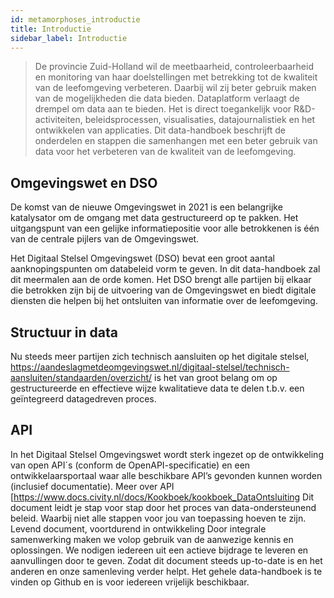 ```yaml
---
id: metamorphoses_introductie
title: Introductie
sidebar_label: Introductie
---
```


> De provincie Zuid-Holland wil de meetbaarheid, controleerbaarheid en monitoring van haar doelstellingen met betrekking tot de kwaliteit van de leefomgeving verbeteren. Daarbij wil zij beter gebruik maken van de mogelijkheden die data bieden. Dataplatform verlaagt de drempel om data aan te bieden. Het is direct toegankelijk voor R&D-activiteiten, beleidsprocessen, visualisaties, datajournalistiek en het ontwikkelen van applicaties.
> Dit data-handboek beschrijft de onderdelen en stappen die samenhangen met een beter gebruik van data voor het verbeteren van de kwaliteit van de leefomgeving.

## Omgevingswet en DSO	
De komst van de nieuwe Omgevingswet in 2021 is een belangrijke katalysator om de omgang met data gestructureerd op te pakken. Het uitgangspunt van een gelijke informatiepositie voor alle betrokkenen is één van de centrale pijlers van de Omgevingswet. 
 
Het Digitaal Stelsel Omgevingswet (DSO) bevat een groot aantal aanknopingspunten om databeleid vorm te geven. In dit data-handboek zal dit meermalen aan de orde komen. Het DSO brengt alle partijen bij elkaar die betrokken zijn bij de uitvoering van de Omgevingswet en biedt digitale diensten die helpen bij het ontsluiten van informatie over de leefomgeving.

## Structuur in data
Nu steeds meer partijen zich technisch aansluiten op het digitale stelsel, 
https://aandeslagmetdeomgevingswet.nl/digitaal-stelsel/technisch-aansluiten/standaarden/overzicht/
is het van groot belang om op gestructureerde en effectieve wijze kwalitatieve data te delen t.b.v. een geïntegreerd datagedreven proces.

## API
In het Digitaal Stelsel Omgevingswet wordt sterk ingezet op de ontwikkeling van open API´s (conform de OpenAPI-specificatie) en een ontwikkelaarsportaal waar alle beschikbare API’s gevonden kunnen worden (inclusief documentatie). Meer over API [https://www.docs.civity.nl/docs/Kookboek/kookboek_DataOntsluiting
Dit document leidt je stap voor stap door het proces van data-ondersteunend beleid. Waarbij niet alle stappen voor jou van toepassing hoeven te zijn.
Levend document, voortdurend in ontwikkeling
Door integrale samenwerking maken we volop gebruik van de aanwezige kennis en oplossingen. We nodigen iedereen uit een actieve bijdrage te leveren en aanvullingen door te geven. Zodat dit document steeds up-to-date is en het anderen en onze samenleving verder helpt. 
Het gehele data-handboek is te vinden op Github en is voor iedereen vrijelijk beschikbaar.